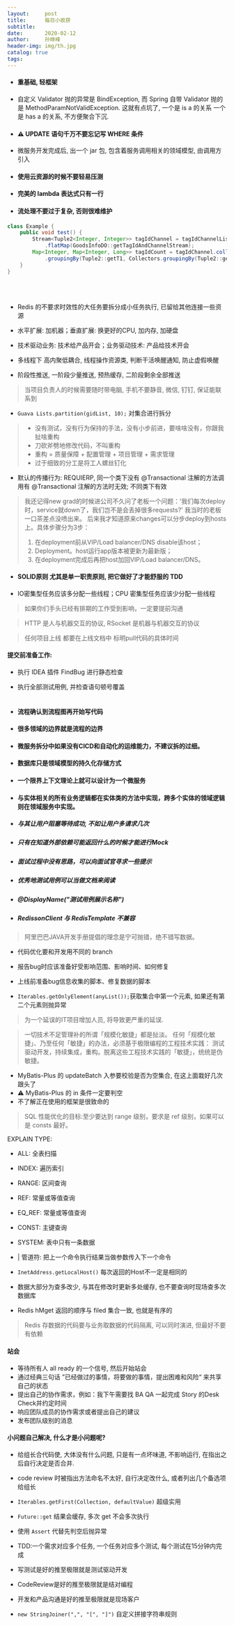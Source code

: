```yaml
---
layout:     post
title:      每日小收获
subtitle:   
date:       2020-02-12
author:     孙继峰
header-img: img/th.jpg
catalog: true
tags:
---
```


- #### 重基础, 轻框架<br>

- 自定义 Validator 抛的异常是 BindException, 而 Spring 自带 Validator 抛的是 MethodParamNotValidException. 这就有点坑了, 一个是 is a 的关系 一个是 has a 的关系, 不方便聚合下沉.<br>

- #### ⚠️ UPDATE 语句千万不要忘记写 WHERE 条件<br>

- 微服务开发完成后, 出一个 jar 包, 包含着服务调用相关的领域模型, 由调用方引入<br>

- #### 使用云资源的时候不要轻易压测<br>

- #### 完美的 lambda 表达式只有一行<br>

- #### 流处理不要过于复杂, 否则很难维护<br>
```java
class Example {
    public void test() {
        Stream<Tuple2<Integer, Integer>> tagIdChannel = tagIdChannelList.stream()
            .flatMap(GoodsInfoDO::getTagIdAndChannelStream);
        Map<Integer, Map<Integer, Long>> tagIdCount = tagIdChannel.collect(Collectors
            .groupingBy(Tuple2::getT1, Collectors.groupingBy(Tuple2::getT2, Collectors.counting())));
    }
}
```
<br><br>
- Redis 的不要求时效性的大任务要拆分成小任务执行, 已留给其他连接一些资源<br>

- 水平扩展: 加机器；垂直扩展: 换更好的CPU, 加内存, 加硬盘<br>

- 技术驱动业务: 技术给产品开会；业务驱动技术: 产品给技术开会<br>

- 多线程下 高内聚低耦合, 线程操作资源类, 判断干活唤醒通知, 防止虚假唤醒<br>

- 阶段性推送, 一阶段少量推送, 预热缓存, 二阶段剩余全部推送<br>

> 当项目负责人的时候需要随时带电脑, 手机不要静音, 微信, 钉钉, 保证能联系到<br>

- ```Guava Lists.partition(gidList, 10);``` 对集合进行拆分<br>

> - 没有测试，没有行为保持的手法，没有小步前进，要啥啥没有，你跟我扯啥重构
> - 刀砍斧劈地修改代码，不叫重构
> - 重构 = 质量保障 + 配置管理 + 项目管理 + 需求管理
> - 过于细致的分工是将工人螺丝钉化<br>

- 默认的传播行为: REQUIERP, 同一个类下没有 @Transactional 注解的方法调用有 @Transactional 注解的方法时无效; 不同类下有效<br>

> 我还记得new grad的时候进公司不久问了老板一个问题：'我们每次deploy时，service就down了，我们岂不是会丢掉很多requests?' 我当时的老板一口茶差点没喷出来。
后来我才知道原来changes可以分步deploy到hosts上。具体步骤分为3步：
> 1. 在deployment前从VIP/Load balancer/DNS disable该host；
> 2. Deployment。host运行app版本被更新为最新版；
> 3. 在deployment完成后再把host加回VIP/Load balancer/DNS。<br>

- #### SOLID原则 尤其是单一职责原则, 把它做好了才能舒服的 TDD<br>

- IO密集型任务应该多分配一些线程；CPU 密集型任务应该少分配一些线程<br>

> 如果你们手头已经有排期的工作受到影响，一定要提前沟通<br>

> HTTP 是人与机器交互的协议, RSocket 是机器与机器交互的协议

> 任何项目上线  都要在上线文档中 标明pull代码的具体时间

#### 提交前准备工作:
- 执行 IDEA 插件 FindBug 进行静态检查
- 执行全部测试用例, 并检查语句顿号覆盖<br><br>

- #### 流程确认到流程图再开始写代码

- #### 很多领域的边界就是流程的边界
- #### 微服务拆分中如果没有CICD和自动化的运维能力，不建议拆的过细。
- #### 数据库只是领域模型的持久化存储方式
- #### 一个限界上下文理论上就可以设计为一个微服务
- #### 与实体相关的所有业务逻辑都在实体类的方法中实现，跨多个实体的领域逻辑则在领域服务中实现。

- ##### 与其让用户阻塞等待成功, 不如让用户多请求几次

- ##### 只有在知道外部依赖可能返回什么的时候才能进行Mock

- ##### 面试过程中没有思路，可以向面试官寻求一些提示

- ##### 优秀地测试用例可以当做文档来阅读

- ##### @DisplayName("测试用例展示名称")

- ##### RedissonClient 与 RedisTemplate 不兼容

> 阿里巴巴JAVA开发手册提倡的理念是宁可抛错，绝不错写数据。

- 代码优化要和开发用不同的 branch

- 报告bug时应该准备好受影响范围、影响时间、如何修复
- 上线前准备bug信息收集的脚本、修复数据的脚本

- ```Iterables.getOnlyElement(anyList());```获取集合中第一个元素, 如果还有第二个元素则抛异常

> 为一个延误的IT项目增加人员, 将导致更严重的延误.

> 一切技术不足管理补的所谓「规模化敏捷」都是扯淡。
> 任何「规模化敏捷」、乃至任何「敏捷」的办法，必须基于极限编程的工程技术实践：
> 测试驱动开发，持续集成，重构。脱离这些工程技术实践的「敏捷」，统统是伪敏捷。

- MyBatis-Plus 的 updateBatch 入参要校验是否为空集合, 在这上面栽好几次跟头了
- ⚠️ MyBatis-Plus 的 in 条件一定要判空
- 不了解正在使用的框架是很致命的

> SQL 性能优化的目标:至少要达到 range 级别，要求是 ref 级别，如果可以是 consts 最好。

EXPLAIN TYPE:
- ALL: 全表扫描
- INDEX: 遍历索引
- RANGE: 区间查询
- REF: 常量或等值查询
- EQ_REF: 常量或等值查询
- CONST: 主键查询
- SYSTEM: 表中只有一条数据

- | 管道符: 把上一个命令执行结果当做参数传入下一个命令

- ```InetAddress.getLocalHost()``` 每次返回的Host不一定是相同的

- 数据大部分为查多改少, 与其在修改时更新多处缓存, 也不要查询时现场查多次数据库

- Redis hMget 返回的顺序与 filed 集合一致, 也就是有序的

> Redis 存数据的代码要与业务取数据的代码隔离, 可以同时演进, 但最好不要有依赖

#### 站会
- 等待所有人 all ready 的一个信号, 然后开始站会
- 通过经典三句话 ”已经做过的事情，将要做的事情，提出困难和风险“ 来共享自己的状态
- 提出自己的协作需求，例如：我下午需要找 BA QA 一起完成 Story 的Desk Check并约定时间
- 响应团队成员的协作需求或者提出自己的建议
- 发布团队级别的消息

#### 小问题自己解决, 什么才是小问题呢?
- 给组长合代码使, 大体没有什么问题, 只是有一点坏味道, 不影响运行, 在指出之后自行决定是否合并.
- code review 时被指出方法命名不太好, 自行决定改什么, 或者列出几个备选项给组长

- ```Iterables.getFirst(Collection, defaultValue)``` 超级实用

- ```Future::get``` 结果会缓存, 多次 get 不会多次执行

- 使用 ```Assert``` 代替先判空后抛异常

- TDD:一个需求对应多个任务, 一个任务对应多个测试, 每个测试在15分钟内完成

- 写测试是好的推至极限就是测试驱动开发
- CodeReview是好的推至极限就是结对编程
- 开发和产品沟通是好的推至极限就是现场客户

- ```new StringJoiner(",", "[", "]")``` 自定义拼接字符串规则